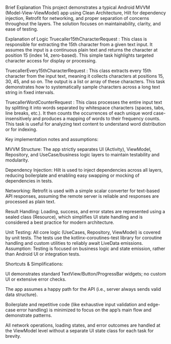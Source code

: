 Brief Explanation
This project demonstrates a typical Android MVVM (Model-View-ViewModel) app using Clean Architecture, Hilt for dependency injection, Retrofit for networking, and proper separation of concerns throughout the layers.
The solution focuses on maintainability, clarity, and ease of testing.

Explanation of Logic
Truecaller15thCharacterRequest :
This class is responsible for extracting the 15th character from a given text input. It assumes the input is a continuous plain text and returns the character at position 15 (index 14, zero-based). This simple task highlights targeted character access for display or processing.

TruecallerEvery15thCharacterRequest :
This class extracts every 15th character from the input text, meaning it collects characters at positions 15, 30, 45, and so on. The output is a list or array of these characters. This task demonstrates how to systematically sample characters across a long text string in fixed intervals.

TruecallerWordCounterRequest :
This class processes the entire input text by splitting it into words separated by whitespace characters (spaces, tabs, line breaks, etc.). It then counts the occurrences of each unique word case-insensitively and produces a mapping of words to their frequency counts. This task is useful for analyzing text content to understand word distribution or for indexing.

Key implementation notes and assumptions:

MVVM Structure:
The app strictly separates UI (Activity), ViewModel, Repository, and UseCase/business logic layers to maintain testability and modularity.

Dependency Injection:
Hilt is used to inject dependencies across all layers, reducing boilerplate and enabling easy swapping or mocking of dependencies in tests.

Networking:
Retrofit is used with a simple scalar converter for text-based API responses, assuming the remote server is reliable and responses are processed as plain text.

Result Handling:
Loading, success, and error states are represented using a sealed class (Resource<T>), which simplifies UI state handling and is considered a best practice for modern architecture.

Unit Testing:
All core logic (UseCases, Repository, ViewModel) is covered by unit tests. The tests use the kotlinx-coroutines-test library for coroutine handling and custom utilities to reliably await LiveData emissions.
Assumption: Testing is focused on business logic and state emission, rather than Android UI or integration tests.

Shortcuts & Simplifications:

UI demonstrates standard TextView/Button/ProgressBar widgets; no custom UI or extensive error checks.

The app assumes a happy path for the API (i.e., server always sends valid data structure).

Boilerplate and repetitive code (like exhaustive input validation and edge-case error handling) is minimized to focus on the app’s main flow and demonstrate patterns.

All network operations, loading states, and error outcomes are handled at the ViewModel level without a separate UI state class for each task for brevity.

